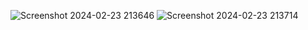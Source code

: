 
![Screenshot 2024-02-23 213646](https://github.com/Amisha0971/CRUD-OPERATION-COLLECTION-JAVA/assets/136344215/b20de30a-8f1a-407e-816a-b71d73a0b195)
![Screenshot 2024-02-23 213714](https://github.com/Amisha0971/CRUD-OPERATION-COLLECTION-JAVA/assets/136344215/d5210ac4-d8a0-45f5-9946-d213a86f62ef)
